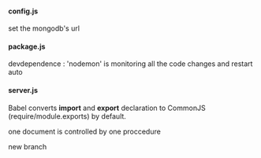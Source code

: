 #### config.js
  set the mongodb's url
  
#### package.js
devdependence :
'nodemon' is monitoring all the code changes and restart auto

#### server.js

 Babel converts **import** and **export** declaration to CommonJS (require/module.exports) by default.


one document is controlled by one proccedure

new branch
